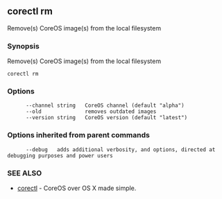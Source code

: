## corectl rm

Remove(s) CoreOS image(s) from the local filesystem

### Synopsis


Remove(s) CoreOS image(s) from the local filesystem

```
corectl rm
```

### Options

```
      --channel string   CoreOS channel (default "alpha")
      --old              removes outdated images
      --version string   CoreOS version (default "latest")
```

### Options inherited from parent commands

```
      --debug   adds additional verbosity, and options, directed at debugging purposes and power users
```

### SEE ALSO
* [corectl](corectl.md)	 - CoreOS over OS X made simple.

